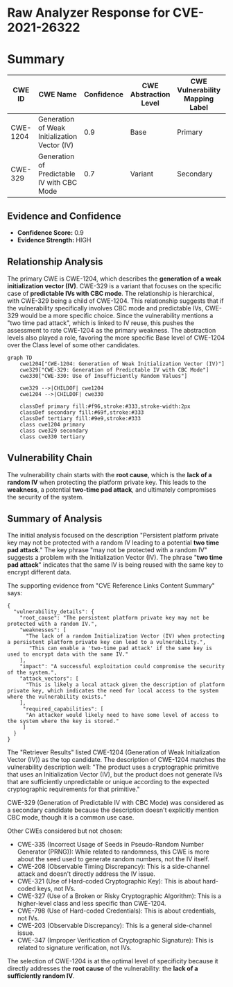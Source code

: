 # Raw Analyzer Response for CVE-2021-26322

# Summary
| CWE ID | CWE Name | Confidence | CWE Abstraction Level | CWE Vulnerability Mapping Label | CWE-Vulnerability Mapping Notes |
|---|---|---|---|---|---|
| CWE-1204 | Generation of Weak Initialization Vector (IV) | 0.9 | Base | Primary | Allowed |
| CWE-329 | Generation of Predictable IV with CBC Mode | 0.7 | Variant | Secondary | Allowed |

## Evidence and Confidence

*   **Confidence Score:** 0.9
*   **Evidence Strength:** HIGH

## Relationship Analysis
The primary CWE is CWE-1204, which describes the **generation of a weak initialization vector (IV)**. CWE-329 is a variant that focuses on the specific case of **predictable IVs with CBC mode**. The relationship is hierarchical, with CWE-329 being a child of CWE-1204. This relationship suggests that if the vulnerability specifically involves CBC mode and predictable IVs, CWE-329 would be a more specific choice. Since the vulnerability mentions a "two time pad attack", which is linked to IV reuse, this pushes the assessment to rate CWE-1204 as the primary weakness. The abstraction levels also played a role, favoring the more specific Base level of CWE-1204 over the Class level of some other candidates.

```mermaid
graph TD
    cwe1204["CWE-1204: Generation of Weak Initialization Vector (IV)"]
    cwe329["CWE-329: Generation of Predictable IV with CBC Mode"]
    cwe330["CWE-330: Use of Insufficiently Random Values"]
    
    cwe329 -->|CHILDOF| cwe1204
    cwe1204 -->|CHILDOF| cwe330

    classDef primary fill:#f96,stroke:#333,stroke-width:2px
    classDef secondary fill:#69f,stroke:#333
    classDef tertiary fill:#9e9,stroke:#333
    class cwe1204 primary
    class cwe329 secondary
    class cwe330 tertiary
```

## Vulnerability Chain
The vulnerability chain starts with the **root cause**, which is the **lack of a random IV** when protecting the platform private key. This leads to the **weakness**, a potential **two-time pad attack**, and ultimately compromises the security of the system.

## Summary of Analysis
The initial analysis focused on the description "Persistent platform private key may not be protected with a random IV leading to a potential **two time pad attack**." The key phrase "may not be protected with a random IV" suggests a problem with the Initialization Vector (IV). The phrase "**two time pad attack**" indicates that the same IV is being reused with the same key to encrypt different data.

The supporting evidence from "CVE Reference Links Content Summary" says:
```
{
  "vulnerability_details": {
    "root_cause": "The persistent platform private key may not be protected with a random IV.",
    "weaknesses": [
      "The lack of a random Initialization Vector (IV) when protecting a persistent platform private key can lead to a vulnerability.",
       "This can enable a 'two-time pad attack' if the same key is used to encrypt data with the same IV."
    ],
    "impact": "A successful exploitation could compromise the security of the system.",
    "attack_vectors": [
      "This is likely a local attack given the description of platform private key, which indicates the need for local access to the system where the vulnerability exists."
    ],
     "required_capabilities": [
      "An attacker would likely need to have some level of access to the system where the key is stored."
     ]
  }
}
```
The "Retriever Results" listed CWE-1204 (Generation of Weak Initialization Vector (IV)) as the top candidate. The description of CWE-1204 matches the vulnerability description well: "The product uses a cryptographic primitive that uses an Initialization Vector (IV), but the product does not generate IVs that are sufficiently unpredictable or unique according to the expected cryptographic requirements for that primitive."

CWE-329 (Generation of Predictable IV with CBC Mode) was considered as a secondary candidate because the description doesn't explicitly mention CBC mode, though it is a common use case.

Other CWEs considered but not chosen:

*   CWE-335 (Incorrect Usage of Seeds in Pseudo-Random Number Generator (PRNG)): While related to randomness, this CWE is more about the seed used to generate random numbers, not the IV itself.
*   CWE-208 (Observable Timing Discrepancy): This is a side-channel attack and doesn't directly address the IV issue.
*   CWE-321 (Use of Hard-coded Cryptographic Key): This is about hard-coded keys, not IVs.
*   CWE-327 (Use of a Broken or Risky Cryptographic Algorithm): This is a higher-level class and less specific than CWE-1204.
*   CWE-798 (Use of Hard-coded Credentials): This is about credentials, not IVs.
*   CWE-203 (Observable Discrepancy): This is a general side-channel issue.
*   CWE-347 (Improper Verification of Cryptographic Signature): This is related to signature verification, not IVs.

The selection of CWE-1204 is at the optimal level of specificity because it directly addresses the **root cause** of the vulnerability: the **lack of a sufficiently random IV**.